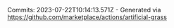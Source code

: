 Commits: 2023-07-22T10:14:13.571Z - Generated via https://github.com/marketplace/actions/artificial-grass
<br>
